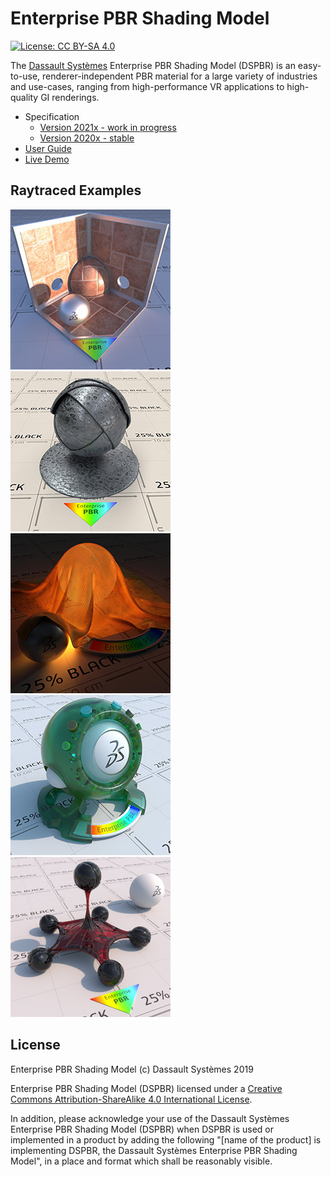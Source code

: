 # Enterprise PBR Shading Model

[![License: CC BY-SA 4.0](https://img.shields.io/badge/License-CC%20BY--SA%204.0-lightgrey.svg)](LICENSE.txt)

The [Dassault Systèmes](https://www.3ds.com/) Enterprise PBR Shading Model (DSPBR) is an easy-to-use, renderer-independent PBR material for a large variety of industries and use-cases, ranging from high-performance VR applications to high-quality GI renderings.

* Specification
  * [Version 2021x - work in progress](https://dassaultsystemes-technology.github.io/EnterprisePBRShadingModel/spec-2021x.md.html)
  * [Version 2020x - stable](https://dassaultsystemes-technology.github.io/EnterprisePBRShadingModel/spec-2020x.md.html)
* [User Guide](https://dassaultsystemes-technology.github.io/EnterprisePBRShadingModel/user_guide.md.html)
* [Live Demo](https://dassaultsystemes-technology.github.io/dspbr-pt/)

## Raytraced Examples

![raytraced image](img/rt_brownstone_dspbr.jpg)
![raytraced image](img/rt_darkzink_dspbr.jpg)
![raytraced image](img/rt_goldmesh_dspbr.jpg)
![raytraced image](img/rt_sss_plastic_dspbr.jpg)
![raytraced image](img/rt_scatterglass_dspbr.jpg)

## License

Enterprise PBR Shading Model (c) Dassault Systèmes 2019

Enterprise PBR Shading Model (DSPBR) licensed under a [Creative Commons Attribution-ShareAlike 4.0 International License](https://creativecommons.org/licenses/by-sa/4.0/).

In addition, please acknowledge your use of the Dassault Systèmes Enterprise PBR Shading Model (DSPBR) when DSPBR is used or implemented in a product by adding  the following "[name of the product] is implementing DSPBR, the Dassault Systèmes Enterprise PBR Shading Model", in a place and format which shall be reasonably visible. 
